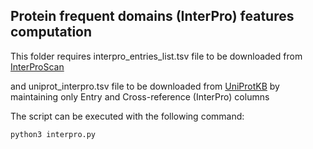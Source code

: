 ## Protein frequent domains (InterPro) features computation

This folder requires interpro_entries_list.tsv file to be downloaded from 
[InterProScan](https://www.ebi.ac.uk/interpro/download/)

and uniprot_interpro.tsv file to be downloaded from 
[UniProtKB](https://www.uniprot.org/uniprot/?query=&sort=score)
by maintaining only Entry and Cross-reference (InterPro) columns

The script can be executed with the following command:

```
python3 interpro.py
```

